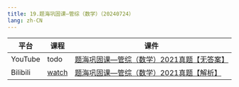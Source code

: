 ```yaml
---
title: 19.题海巩固课—管综（数学）（20240724）
lang: zh-CN
---
```


| 平台       | 课程                                                                                                                                    | 课件                                                                                                                                                                                                                                                                                  |
|----------|---------------------------------------------------------------------------------------------------------------------------------------|-------------------------------------------------------------------------------------------------------------------------------------------------------------------------------------------------------------------------------------------------------------------------------------|
| YouTube  | todo                                                                                                                                  | [题海巩固课—管综（数学）2021真题【无答案】](../../public/math/%E6%95%B0%E5%AD%A6-%E6%AD%A3%E5%BC%8F%E8%AF%BE/pdf/%E9%A2%98%E6%B5%B7%E5%B7%A9%E5%9B%BA%E8%AF%BE%E2%80%94%E7%AE%A1%E7%BB%BC%EF%BC%88%E6%95%B0%E5%AD%A6%EF%BC%892021%E7%9C%9F%E9%A2%98%E3%80%90%E6%97%A0%E7%AD%94%E6%A1%88%E3%80%91.pdf) |
| Bilibili | [watch](https://www.bilibili.com/video/BV1dpkTYbErc?spm_id_from=333.788.videopod.sections&vd_source=752f1f454ebffd32e5dbe02742c48dab) | [题海巩固课—管综（数学）2021真题【解析】](../../public/math/%E6%95%B0%E5%AD%A6-%E6%AD%A3%E5%BC%8F%E8%AF%BE/pdf/%E9%A2%98%E6%B5%B7%E5%B7%A9%E5%9B%BA%E8%AF%BE%E2%80%94%E7%AE%A1%E7%BB%BC%EF%BC%88%E6%95%B0%E5%AD%A6%EF%BC%892021%E7%9C%9F%E9%A2%98%E3%80%90%E8%A7%A3%E6%9E%90%E3%80%91.pdf)           |

